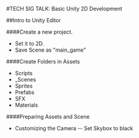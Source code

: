 #TECH SIG TALK:  Basic Unity 2D Development

##Intro to Unity Editor

####Create a new project.  
- Set it to 2D.
- Save Scene as "main_game"

####Create Folders in Assets
- Scripts
- _Scenes
- Sprites
- Prefabs
- SFX
- Materials

####Preparing Assets and Scene
- Customizing the Camera
-- Set Skybox to black

####





```c#

```
